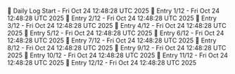 📅 Daily Log Start - Fri Oct 24 12:48:28 UTC 2025
📌 Entry 1/12 - Fri Oct 24 12:48:28 UTC 2025
📌 Entry 2/12 - Fri Oct 24 12:48:28 UTC 2025
📌 Entry 3/12 - Fri Oct 24 12:48:28 UTC 2025
📌 Entry 4/12 - Fri Oct 24 12:48:28 UTC 2025
📌 Entry 5/12 - Fri Oct 24 12:48:28 UTC 2025
📌 Entry 6/12 - Fri Oct 24 12:48:28 UTC 2025
📌 Entry 7/12 - Fri Oct 24 12:48:28 UTC 2025
📌 Entry 8/12 - Fri Oct 24 12:48:28 UTC 2025
📌 Entry 9/12 - Fri Oct 24 12:48:28 UTC 2025
📌 Entry 10/12 - Fri Oct 24 12:48:28 UTC 2025
📌 Entry 11/12 - Fri Oct 24 12:48:28 UTC 2025
📌 Entry 12/12 - Fri Oct 24 12:48:28 UTC 2025
